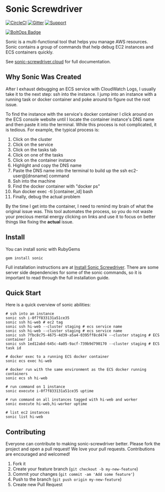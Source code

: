 # Sonic Screwdriver

[![CircleCI](https://circleci.com/gh/boltopslabs/sonic.svg?style=svg)](https://circleci.com/gh/boltopslabs/sonic)
[![Gitter](https://badges.gitter.im/boltopslabs/sonic.svg)](https://gitter.im/boltopslabs/sonic?utm_source=badge&utm_medium=badge&utm_campaign=pr-badge)
[![Support](https://img.shields.io/badge/get-support-blue.svg)](https://boltops.com?utm_source=badge&utm_medium=badge&utm_campaign=sonic)

[![BoltOps Badge](https://img.boltops.com/boltops/badges/boltops-badge.png)](https://www.boltops.com)

Sonic is a multi-functional tool that helps you manage AWS resources. Sonic contains a group of commands that help debug EC2 instances and ECS containers quickly.

See [sonic-screwdriver.cloud](http://sonic-screwdriver.cloud) for full documentation.

## Why Sonic Was Created

After I exhaust debugging an ECS service with CloudWatch Logs, I usually take it to the next step: ssh into the instance. I jump into an instance with a running task or docker container and poke around to figure out the root issue.

To find the instance with the service's docker container I click around on the ECS console website until I locate the container instance's DNS name and then paste it into the terminal. While this process is not complicated, it is tedious.  For example, the typical process is:

1. Click on the cluster
2. Click on the service
3. Click on the tasks tab
4. Click on one of the tasks
5. Click on the container instance
6. Highlight and copy the DNS name
7. Paste the DNS name into the terminal to build up the ssh ec2-user@[dnsname] command
8. Ssh into the machine
9. Find the docker container with "docker ps"
10. Run docker exec -ti [container_id] bash
11. Finally, debug the actual problem

By the time I get into the container, I need to remind my brain of what the original issue was.  This tool automates the process, so you do not waste your precious mental energy clicking on links and use it to focus on better things like fixing the **actual** issue.

## Install

You can install sonic with RubyGems

    gem install sonic

Full installation instructions are at [Install Sonic Screwdriver](http://sonic-screwdriver.cloud/docs/install/).  There are some server side dependencies for some of the sonic commands, so it is important to read through the full installation guide.

## Quick Start

Here is a quick overview of sonic abilities:

    # ssh into an instance
    sonic ssh i-0f7f833131a51ce35
    sonic ssh hi-web # ec2 tag
    sonic ssh hi-web --cluster staging # ecs service name
    sonic ssh hi-web --cluster staging # ecs service name
    sonic ssh 7fbc8c75-4675-4d39-a5a4-0395ff8cd474 --cluster staging # ECS container id
    sonic ssh 1ed12abd-645c-4a05-9acf-739b9d790170 --cluster staging # ECS task id

    # docker exec to a running ECS docker container
    sonic ecs exec hi-web

    # docker run with the same environment as the ECS docker running containers
    sonic ecs sh hi-web

    # run command on 1 instance
    sonic execute i-0f7f833131a51ce35 uptime

    # run command on all instances tagged with hi-web and worker
    sonic execute hi-web,hi-worker uptime

    # list ec2 instances
    sonic list hi-web

## Contributing

Everyone can contribute to making sonic-screwdriver better.  Please fork the project and open a pull request! We love your pull requests. Contributions are encouraged and welcomed!

1. Fork it
2. Create your feature branch (`git checkout -b my-new-feature`)
3. Commit your changes (`git commit -am 'Add some feature'`)
4. Push to the branch (`git push origin my-new-feature`)
5. Create new Pull Request
